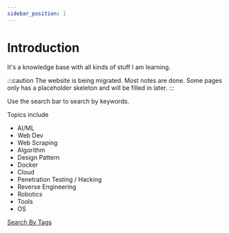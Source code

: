 ```yaml
---
sidebar_position: 1
---
```


# Introduction

It's a knowledge base with all kinds of stuff I am learning.

:::caution
The website is being migrated. Most notes are done. Some pages only has a placeholder skeleton and will be filled in later.
:::

Use the search bar to search by keywords.

Topics include

- AI/ML
- Web Dev
- Web Scraping
- Algorithm
- Design Pattern
- Docker
- Cloud
- Penetration Testing / Hacking
- Reverse Engineering
- Robotics
- Tools
- OS


[Search By Tags](/docs/tags)